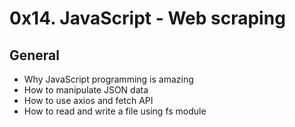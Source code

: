 # 0x14. JavaScript - Web scraping
## General
- Why JavaScript programming is amazing
- How to manipulate JSON data
- How to use axios and fetch API
- How to read and write a file using fs module
